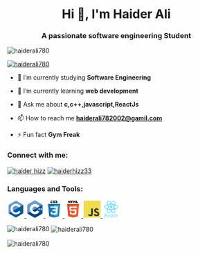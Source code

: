 <h1 align="center">Hi 👋, I'm Haider Ali</h1>
<h3 align="center">A passionate software engineering Student</h3>

<p align="left"> <img src="https://komarev.com/ghpvc/?username=haiderali780&label=Profile%20views&color=0e75b6&style=flat" alt="haiderali780" /> </p>

<p align="left"> <a href="https://github.com/ryo-ma/github-profile-trophy"><img src="https://github-profile-trophy.vercel.app/?username=haiderali780" alt="haiderali780" /></a> </p>

- 🔭 I’m currently studying **Software Engineering**

- 🌱 I’m currently learning **web development**

- 💬 Ask me about **c,c++,javascript,ReactJs**

- 📫 How to reach me **haiderali782002@gamil.com**

- ⚡ Fun fact **Gym Freak**

<h3 align="left">Connect with me:</h3>
<p align="left">
<a href="https://fb.com/haider hizz" target="blank"><img align="center" src="https://raw.githubusercontent.com/rahuldkjain/github-profile-readme-generator/master/src/images/icons/Social/facebook.svg" alt="haider hizz" height="30" width="40" /></a>
<a href="https://instagram.com/haiderhizz33" target="blank"><img align="center" src="https://raw.githubusercontent.com/rahuldkjain/github-profile-readme-generator/master/src/images/icons/Social/instagram.svg" alt="haiderhizz33" height="30" width="40" /></a>
</p>

<h3 align="left">Languages and Tools:</h3>
<p align="left"> <a href="https://www.cprogramming.com/" target="_blank" rel="noreferrer"> <img src="https://raw.githubusercontent.com/devicons/devicon/master/icons/c/c-original.svg" alt="c" width="40" height="40"/> </a> <a href="https://www.w3schools.com/cpp/" target="_blank" rel="noreferrer"> <img src="https://raw.githubusercontent.com/devicons/devicon/master/icons/cplusplus/cplusplus-original.svg" alt="cplusplus" width="40" height="40"/> </a> <a href="https://www.w3schools.com/css/" target="_blank" rel="noreferrer"> <img src="https://raw.githubusercontent.com/devicons/devicon/master/icons/css3/css3-original-wordmark.svg" alt="css3" width="40" height="40"/> </a> <a href="https://www.w3.org/html/" target="_blank" rel="noreferrer"> <img src="https://raw.githubusercontent.com/devicons/devicon/master/icons/html5/html5-original-wordmark.svg" alt="html5" width="40" height="40"/> </a> <a href="https://developer.mozilla.org/en-US/docs/Web/JavaScript" target="_blank" rel="noreferrer"> <img src="https://raw.githubusercontent.com/devicons/devicon/master/icons/javascript/javascript-original.svg" alt="javascript" width="40" height="40"/> </a> <a href="https://reactjs.org/" target="_blank" rel="noreferrer"> <img src="https://raw.githubusercontent.com/devicons/devicon/master/icons/react/react-original-wordmark.svg" alt="react" width="40" height="40"/> </a> </p>

<p><img align="left" src="https://github-readme-stats.vercel.app/api/top-langs?username=haiderali780&show_icons=true&locale=en&layout=compact" alt="haiderali780" /></p>

<p>&nbsp;<img align="center" src="https://github-readme-stats.vercel.app/api?username=haiderali780&show_icons=true&locale=en" alt="haiderali780" /></p>

<p><img align="center" src="https://github-readme-streak-stats.herokuapp.com/?user=haiderali780&" alt="haiderali780" /></p>



